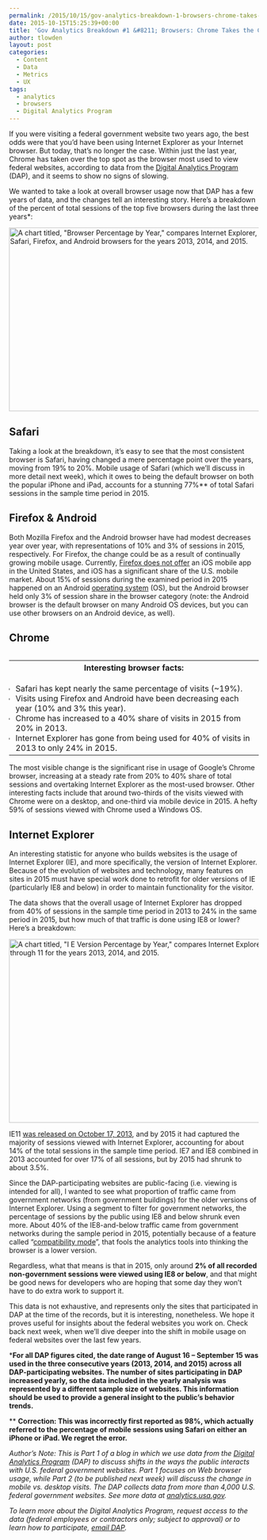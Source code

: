 ```yaml
---
permalink: /2015/10/15/gov-analytics-breakdown-1-browsers-chrome-takes-the-cake/
date: 2015-10-15T15:25:39+00:00
title: 'Gov Analytics Breakdown #1 &#8211; Browsers: Chrome Takes the Cake'
author: tlowden
layout: post
categories:
  - Content
  - Data
  - Metrics
  - UX
tags:
  - analytics
  - browsers
  - Digital Analytics Program
---
```


If you were visiting a federal government website two years ago, the best odds were that you’d have been using Internet Explorer as your Internet browser. But today, that’s no longer the case. Within just the last year, Chrome has taken over the top spot as the browser most used to view federal websites, according to data from the [Digital Analytics Program](http://digitalgov.gov/services/dap) (DAP), and it seems to show no signs of slowing.

We wanted to take a look at overall browser usage now that DAP has a few years of data, and the changes tell an interesting story. Here’s a breakdown of the percent of total sessions of the top five browsers during the last three years*:

<img class="aligncenter size-full wp-image-319432" src="https://s3.amazonaws.com/sitesusa/wp-content/uploads/sites/212/2015/10/600-x-371-Broswer-Percentage-by-Year.jpg" alt="A chart titled, &quot;Browser Percentage by Year,&quot; compares Internet Explorer, Chrome, Safari, Firefox, and Android browsers for the years 2013, 2014, and 2015." width="600" height="371" />

## Safari

Taking a look at the breakdown, it’s easy to see that the most consistent browser is Safari, having changed a mere percentage point over the years, moving from 19% to 20%. Mobile usage of Safari (which we’ll discuss in more detail next week), which it owes to being the default browser on both the popular iPhone and iPad, accounts for a stunning 77%** of total Safari sessions in the sample time period in 2015.

## Firefox & Android

Both Mozilla Firefox and the Android browser have had modest decreases year over year, with representations of 10% and 3% of sessions in 2015, respectively. For Firefox, the change could be as a result of continually growing mobile usage. Currently, [Firefox does not offer](https://support.mozilla.org/en-US/kb/is-firefox-available-iphone-or-ipad) an iOS mobile app in the United States, and iOS has a significant share of the U.S. mobile market. About 15% of sessions during the examined period in 2015 happened on an Android [operating system](https://en.wikipedia.org/wiki/Operating_system) (OS), but the Android browser held only 3% of session share in the browser category (note: the Android browser is the default browser on many Android OS devices, but you can use other browsers on an Android device, as well).

## Chrome

<table id="breakbox" class="bordered" style="margin-left: 5px" width="250" align="right">
  <tr>
    <th>
      <strong>Interesting browser facts:</strong>
    </th>
  </tr>
  
  <tr>
    <td>
      <ul style="padding-left: 5px;margin-bottom: 0px">
        <li>
          Safari has kept nearly the same percentage of visits (~19%).
        </li>
        <li>
          Visits using Firefox and Android have been decreasing each year (10% and 3% this year).
        </li>
        <li>
          Chrome has increased to a 40% share of visits in 2015 from 20% in 2013.
        </li>
        <li>
          Internet Explorer has gone from being used for 40% of visits in 2013 to only 24% in 2015.
        </li>
      </ul>
    </td>
  </tr>
</table>

The most visible change is the significant rise in usage of Google’s Chrome browser, increasing at a steady rate from 20% to 40% share of total sessions and overtaking Internet Explorer as the most-used browser. Other interesting facts include that around two-thirds of the visits viewed with Chrome were on a desktop, and one-third via mobile device in 2015. A hefty 59% of sessions viewed with Chrome used a Windows OS.

## Internet Explorer

An interesting statistic for anyone who builds websites is the usage of Internet Explorer (IE), and more specifically, the version of Internet Explorer. Because of the evolution of websites and technology, many features on sites in 2015 must have special work done to retrofit for older versions of IE (particularly IE8 and below) in order to maintain functionality for the visitor.

The data shows that the overall usage of Internet Explorer has dropped from 40% of sessions in the sample time period in 2013 to 24% in the same period in 2015, but how much of that traffic is done using IE8 or lower? Here’s a breakdown:

<img class="aligncenter size-full wp-image-319442" src="https://s3.amazonaws.com/sitesusa/wp-content/uploads/sites/212/2015/10/600-x-371-IE-Version-Percentage-by-Year-chart.jpg" alt="A chart titled, &quot;I E Version Percentage by Year,&quot; compares Internet Explorer versions 7 through 11 for the years 2013, 2014, and 2015." width="600" height="371" />

IE11 [was released on October 17, 2013](https://en.wikipedia.org/wiki/Internet_Explorer_11), and by 2015 it had captured the majority of sessions viewed with Internet Explorer, accounting for about 14% of the total sessions in the sample time period. IE7 and IE8 combined in 2013 accounted for over 17% of all sessions, but by 2015 had shrunk to about 3.5%.

Since the DAP-participating websites are public-facing (i.e. viewing is intended for all), I wanted to see what proportion of traffic came from government networks (from government buildings) for the older versions of Internet Explorer. Using a segment to filter for government networks, the percentage of sessions by the public using IE8 and below shrunk even more. About 40% of the IE8-and-below traffic came from government networks during the sample period in 2015, potentially because of a feature called “[compatibility mode](https://productforums.google.com/forum/#!topic/analytics/JwSRQKSaprM)”, that fools the analytics tools into thinking the browser is a lower version.

Regardless, what that means is that in 2015, only around **2% of all recorded non-government sessions were viewed using IE8 or below**, and that might be good news for developers who are hoping that some day they won’t have to do extra work to support it.

This data is not exhaustive, and represents only the sites that participated in DAP at the time of the records, but it is interesting, nonetheless. We hope it proves useful for insights about the federal websites you work on. Check back next week, when we’ll dive deeper into the shift in mobile usage on federal websites over the last few years.

***For all DAP figures cited, the date range of August 16 &#8211; September 15 was used in the three consecutive years (2013, 2014, and 2015) across all DAP-participating websites. The number of sites participating in DAP increased yearly, so the data included in the yearly analysis was represented by a different sample size of websites. This information should be used to provide a general insight to the public’s behavior trends.**

** **Correction: This was incorrectly first reported as 98%, which actually referred to the percentage of mobile sessions using Safari on either an iPhone or iPad. We regret the error.**

<div class="hdivider">
</div>

_Author’s Note: This is Part 1 of a blog in which we use data from the [Digital Analytics Program](http://digitalgov.gov/services/dap) (DAP) to discuss shifts in the ways the public interacts with U.S. federal government websites. Part 1 focuses on Web browser usage, while Part 2 (to be published next week) will discuss the change in mobile vs. desktop visits. The DAP collects data from more than 4,000 U.S. federal government websites. See more data at [analytics.usa.gov](https://analytics.usa.gov)._

_To learn more about the Digital Analytics Program, request access to the data (federal employees or contractors only; subject to approval) or to learn how to participate, [email DAP](mailto:dap@support.digitalgov.gov)._